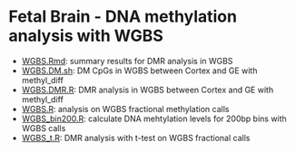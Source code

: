 Fetal Brain - DNA methylation analysis with WGBS
=================================================
* [WGBS.Rmd](./WGBS.md): summary results for DMR analysis in WGBS  
* [WGBS.DM.sh](./WGBS.DM.sh): DM CpGs in WGBS between Cortex and GE with methyl_diff
* [WGBS.DMR.R](./WGBS.DMR.R): DMR analysis in WGBS between Cortex and GE with methyl_diff
* [WGBS.R](./WGBS.R): analysis on WGBS fractional methylation calls
* [WGBS_bin200.R](./WGBS_bin200.R): calculate DNA mehtylation levels for 200bp bins with WGBS calls
* [WGBS_t.R](./WGBS_t.R): DMR analysis with t-test on WGBS fractional calls
